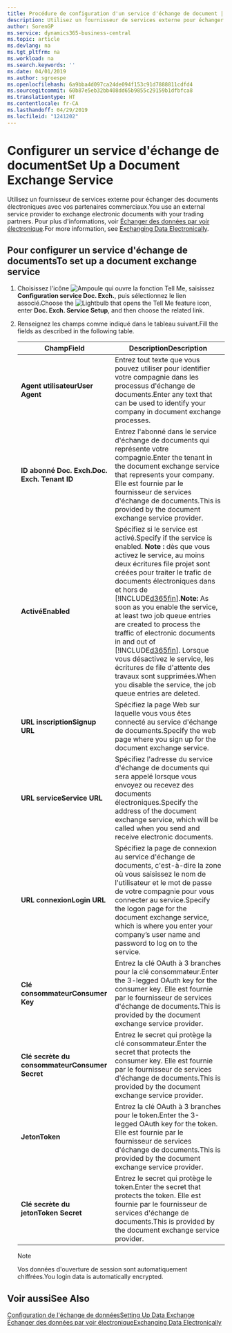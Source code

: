 ```yaml
---
title: Procédure de configuration d'un service d'échange de document | Microsoft Docs
description: Utilisez un fournisseur de services externe pour échanger des documents électroniques avec vos partenaires commerciaux.
author: SorenGP
ms.service: dynamics365-business-central
ms.topic: article
ms.devlang: na
ms.tgt_pltfrm: na
ms.workload: na
ms.search.keywords: ''
ms.date: 04/01/2019
ms.author: sgroespe
ms.openlocfilehash: 6a9bba4d097ca24de094f153c91d7888811cdfd4
ms.sourcegitcommit: 60b87e5eb32bb408dd65b9855c29159b1dfbfca8
ms.translationtype: HT
ms.contentlocale: fr-CA
ms.lasthandoff: 04/29/2019
ms.locfileid: "1241202"
---
```

# <a name="set-up-a-document-exchange-service"></a><span data-ttu-id="62292-103">Configurer un service d'échange de document</span><span class="sxs-lookup"><span data-stu-id="62292-103">Set Up a Document Exchange Service</span></span>
<span data-ttu-id="62292-104">Utilisez un fournisseur de services externe pour échanger des documents électroniques avec vos partenaires commerciaux.</span><span class="sxs-lookup"><span data-stu-id="62292-104">You use an external service provider to exchange electronic documents with your trading partners.</span></span> <span data-ttu-id="62292-105">Pour plus d'informations, voir [Échanger des données par voir électronique](across-data-exchange.md).</span><span class="sxs-lookup"><span data-stu-id="62292-105">For more information, see [Exchanging Data Electronically](across-data-exchange.md).</span></span>  

## <a name="to-set-up-a-document-exchange-service"></a><span data-ttu-id="62292-106">Pour configurer un service d'échange de documents</span><span class="sxs-lookup"><span data-stu-id="62292-106">To set up a document exchange service</span></span>  
1. <span data-ttu-id="62292-107">Choisissez l'icône ![Ampoule qui ouvre la fonction Tell Me](media/ui-search/search_small.png "Dites-moi ce que vous voulez faire"), saisissez **Configuration service Doc. Exch.**, puis sélectionnez le lien associé.</span><span class="sxs-lookup"><span data-stu-id="62292-107">Choose the ![Lightbulb that opens the Tell Me feature](media/ui-search/search_small.png "Tell me what you want to do") icon, enter **Doc. Exch. Service Setup**, and then choose the related link.</span></span>  
2. <span data-ttu-id="62292-108">Renseignez les champs comme indiqué dans le tableau suivant.</span><span class="sxs-lookup"><span data-stu-id="62292-108">Fill the fields as described in the following table.</span></span>  

    |<span data-ttu-id="62292-109">Champ</span><span class="sxs-lookup"><span data-stu-id="62292-109">Field</span></span>|<span data-ttu-id="62292-110">Description</span><span class="sxs-lookup"><span data-stu-id="62292-110">Description</span></span>|  
    |---------------------------------|---------------------------------------|  
    |<span data-ttu-id="62292-111">**Agent utilisateur**</span><span class="sxs-lookup"><span data-stu-id="62292-111">**User Agent**</span></span>|<span data-ttu-id="62292-112">Entrez tout texte que vous pouvez utiliser pour identifier votre compagnie dans les processus d'échange de documents.</span><span class="sxs-lookup"><span data-stu-id="62292-112">Enter any text that can be used to identify your company in document exchange processes.</span></span>|  
    |<span data-ttu-id="62292-113">**ID abonné Doc. Exch.**</span><span class="sxs-lookup"><span data-stu-id="62292-113">**Doc. Exch. Tenant ID**</span></span>|<span data-ttu-id="62292-114">Entrez l'abonné dans le service d'échange de documents qui représente votre compagnie.</span><span class="sxs-lookup"><span data-stu-id="62292-114">Enter the tenant in the document exchange service that represents your company.</span></span> <span data-ttu-id="62292-115">Elle est fournie par le fournisseur de services d'échange de documents.</span><span class="sxs-lookup"><span data-stu-id="62292-115">This is provided by the document exchange service provider.</span></span>|  
    |<span data-ttu-id="62292-116">**Activé**</span><span class="sxs-lookup"><span data-stu-id="62292-116">**Enabled**</span></span>|<span data-ttu-id="62292-117">Spécifiez si le service est activé.</span><span class="sxs-lookup"><span data-stu-id="62292-117">Specify if the service is enabled.</span></span> <span data-ttu-id="62292-118">**Note :** dès que vous activez le service, au moins deux écritures file projet sont créées pour traiter le trafic de documents électroniques dans et hors de [!INCLUDE[d365fin](includes/d365fin_md.md)].</span><span class="sxs-lookup"><span data-stu-id="62292-118">**Note:**  As soon as you enable the service, at least two job queue entries are created to process the traffic of electronic documents in and out of [!INCLUDE[d365fin](includes/d365fin_md.md)].</span></span> <span data-ttu-id="62292-119">Lorsque vous désactivez le service, les écritures de file d'attente des travaux sont supprimées.</span><span class="sxs-lookup"><span data-stu-id="62292-119">When you disable the service, the job queue entries are deleted.</span></span>|  
    |<span data-ttu-id="62292-120">**URL inscription**</span><span class="sxs-lookup"><span data-stu-id="62292-120">**Signup URL**</span></span>|<span data-ttu-id="62292-121">Spécifiez la page Web sur laquelle vous vous êtes connecté au service d'échange de documents.</span><span class="sxs-lookup"><span data-stu-id="62292-121">Specify the web page where you sign up for the document exchange service.</span></span>|  
    |<span data-ttu-id="62292-122">**URL service**</span><span class="sxs-lookup"><span data-stu-id="62292-122">**Service URL**</span></span>|<span data-ttu-id="62292-123">Spécifiez l'adresse du service d'échange de documents qui sera appelé lorsque vous envoyez ou recevez des documents électroniques.</span><span class="sxs-lookup"><span data-stu-id="62292-123">Specify the address of the document exchange service, which will be called when you send and receive electronic documents.</span></span>|  
    |<span data-ttu-id="62292-124">**URL connexion**</span><span class="sxs-lookup"><span data-stu-id="62292-124">**Login URL**</span></span>|<span data-ttu-id="62292-125">Spécifiez la page de connexion au service d'échange de documents, c'est-à-dire la zone où vous saisissez le nom de l'utilisateur et le mot de passe de votre compagnie pour vous connecter au service.</span><span class="sxs-lookup"><span data-stu-id="62292-125">Specify the logon page for the document exchange service, which is where you enter your company’s user name and password to log on to the service.</span></span>|  
    |<span data-ttu-id="62292-126">**Clé consommateur**</span><span class="sxs-lookup"><span data-stu-id="62292-126">**Consumer Key**</span></span>|<span data-ttu-id="62292-127">Entrez la clé OAuth à 3 branches pour la clé consommateur.</span><span class="sxs-lookup"><span data-stu-id="62292-127">Enter the 3-legged OAuth key for the consumer key.</span></span> <span data-ttu-id="62292-128">Elle est fournie par le fournisseur de services d'échange de documents.</span><span class="sxs-lookup"><span data-stu-id="62292-128">This is provided by the document exchange service provider.</span></span>|  
    |<span data-ttu-id="62292-129">**Clé secrète du consommateur**</span><span class="sxs-lookup"><span data-stu-id="62292-129">**Consumer Secret**</span></span>|<span data-ttu-id="62292-130">Entrez le secret qui protège la clé consommateur.</span><span class="sxs-lookup"><span data-stu-id="62292-130">Enter the secret that protects the consumer key.</span></span> <span data-ttu-id="62292-131">Elle est fournie par le fournisseur de services d'échange de documents.</span><span class="sxs-lookup"><span data-stu-id="62292-131">This is provided by the document exchange service provider.</span></span>|  
    |<span data-ttu-id="62292-132">**Jeton**</span><span class="sxs-lookup"><span data-stu-id="62292-132">**Token**</span></span>|<span data-ttu-id="62292-133">Entrez la clé OAuth à 3 branches pour le token.</span><span class="sxs-lookup"><span data-stu-id="62292-133">Enter the 3-legged OAuth key for the token.</span></span> <span data-ttu-id="62292-134">Elle est fournie par le fournisseur de services d'échange de documents.</span><span class="sxs-lookup"><span data-stu-id="62292-134">This is provided by the document exchange service provider.</span></span>|  
    |<span data-ttu-id="62292-135">**Clé secrète du jeton**</span><span class="sxs-lookup"><span data-stu-id="62292-135">**Token Secret**</span></span>|<span data-ttu-id="62292-136">Entrez le secret qui protège le token.</span><span class="sxs-lookup"><span data-stu-id="62292-136">Enter the secret that protects the token.</span></span> <span data-ttu-id="62292-137">Elle est fournie par le fournisseur de services d'échange de documents.</span><span class="sxs-lookup"><span data-stu-id="62292-137">This is provided by the document exchange service provider.</span></span>|  

    > [!NOTE]  
    > <span data-ttu-id="62292-138">Vos données d'ouverture de session sont automatiquement chiffrées.</span><span class="sxs-lookup"><span data-stu-id="62292-138">You login data is automatically encrypted.</span></span>

## <a name="see-also"></a><span data-ttu-id="62292-139">Voir aussi</span><span class="sxs-lookup"><span data-stu-id="62292-139">See Also</span></span>  
[<span data-ttu-id="62292-140">Configuration de l'échange de données</span><span class="sxs-lookup"><span data-stu-id="62292-140">Setting Up Data Exchange</span></span>](across-set-up-data-exchange.md)  
[<span data-ttu-id="62292-141">Échanger des données par voir électronique</span><span class="sxs-lookup"><span data-stu-id="62292-141">Exchanging Data Electronically</span></span>](across-data-exchange.md)
